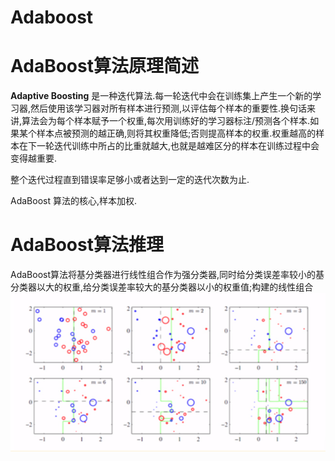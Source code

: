 # Adaboost

# AdaBoost算法原理简述

**Adaptive Boosting** 是一种迭代算法.每一轮迭代中会在训练集上产生一个新的学习器,然后使用该学习器对所有样本进行预测,以评估每个样本的重要性.换句话来讲,算法会为每个样本赋予一个权重,每次用训练好的学习器标注/预测各个样本.如果某个样本点被预测的越正确,则将其权重降低;否则提高样本的权重.权重越高的样本在下一轮迭代训练中所占的比重就越大,也就是越难区分的样本在训练过程中会变得越重要.

整个迭代过程直到错误率足够小或者达到一定的迭代次数为止.

AdaBoost 算法的核心,样本加权.


# AdaBoost算法推理

AdaBoost算法将基分类器进行线性组合作为强分类器,同时给分类误差率较小的基分类器以大的权重,给分类误差率较大的基分类器以小的权重值;构建的线性组合
![](https://raw.githubusercontent.com/Timehsw/gitnote-images/master/img/20190304154104.png)

